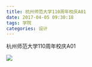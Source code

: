 ```yaml
---
title: 杭州师范大学110周年校庆A01
date: 2017-04-05 09:30:18
tags: 学院
categories: 设计
---
```


杭州师范大学110周年校庆A01

![](http://7xrlyl.com1.z0.glb.clouddn.com/20170623%E6%9D%AD%E5%B7%9E%E5%B8%88%E8%8C%83%E5%A4%A7%E5%AD%A6110%E5%91%A8%E5%B9%B4%E6%A0%A1%E5%BA%86A01.jpg-athene)